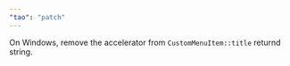```yaml
---
"tao": "patch"
---
```


On Windows, remove the accelerator from `CustomMenuItem::title` returnd string.